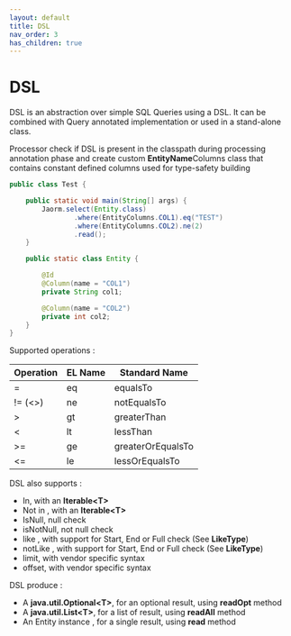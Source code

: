 ```yaml
---
layout: default
title: DSL
nav_order: 3
has_children: true
---
```


# DSL

DSL is an abstraction over simple SQL Queries using a DSL.
It can be combined with Query annotated implementation or used in a stand-alone class.

Processor check if DSL is present in the classpath during processing annotation phase and create
custom **EntityName**Columns class that contains constant defined columns used for type-safety building

```java
public class Test {

    public static void main(String[] args) {
        Jaorm.select(Entity.class)
                .where(EntityColumns.COL1).eq("TEST")
                .where(EntityColumns.COL2).ne(2)
                .read();
    }

    public static class Entity {

        @Id
        @Column(name = "COL1")
        private String col1;

        @Column(name = "COL2")
        private int col2;
    }
}
```

Supported operations :

| Operation | EL Name | Standard Name |
| --------- | ------  | ------------- |
| = | eq | equalsTo |
| != (<>) | ne | notEqualsTo |
| \> | gt | greaterThan |
| < | lt | lessThan |
| \>= | ge | greaterOrEqualsTo |
| <= | le | lessOrEqualsTo |

DSL also supports :

- In, with an **Iterable\<T>** 
- Not in , with an **Iterable\<T>**
- IsNull, null check
- isNotNull, not null check
- like , with support for Start, End or Full check (See **LikeType**)
- notLike , with support for Start, End or Full check (See **LikeType**)
- limit, with vendor specific syntax
- offset, with vendor specific syntax

DSL produce :

- A **java.util.Optional\<T>**, for an optional result, using **readOpt** method
- A **java.util.List\<T>**, for a list of result, using **readAll** method
- An Entity instance , for a single result, using **read** method
